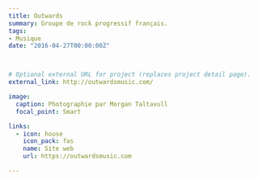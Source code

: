 ```yaml
---
title: Outwards
summary: Groupe de rock progressif français.
tags:
- Musique
date: "2016-04-27T00:00:00Z"



# Optional external URL for project (replaces project detail page).
external_link: http://outwardsmusic.com/

image:
  caption: Photographie par Morgan Taltavull
  focal_point: Smart

links:
  - icon: house
    icon_pack: fas
    name: Site web
    url: https://outwardsmusic.com

---
```

